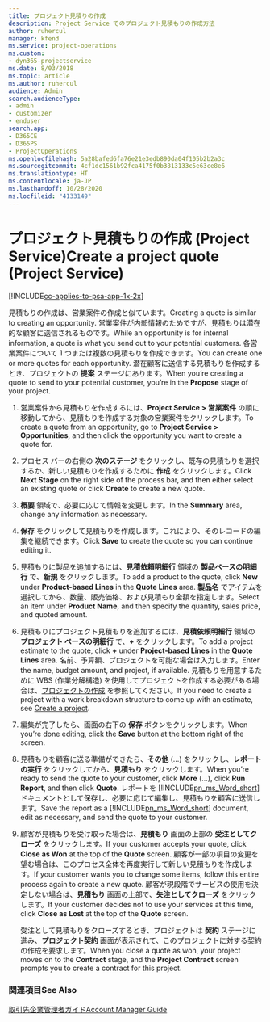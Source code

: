 ```yaml
---
title: プロジェクト見積りの作成
description: Project Service でのプロジェクト見積もりの作成方法
author: ruhercul
manager: kfend
ms.service: project-operations
ms.custom:
- dyn365-projectservice
ms.date: 8/03/2018
ms.topic: article
ms.author: ruhercul
audience: Admin
search.audienceType:
- admin
- customizer
- enduser
search.app:
- D365CE
- D365PS
- ProjectOperations
ms.openlocfilehash: 5a28bafed6fa76e21e3edb890da04f105b2b2a3c
ms.sourcegitcommit: 4cf1dc1561b92fca4175f0b3813133c5e63ce8e6
ms.translationtype: HT
ms.contentlocale: ja-JP
ms.lasthandoff: 10/28/2020
ms.locfileid: "4133149"
---
```

# <a name="create-a-project-quote-project-service"></a><span data-ttu-id="99378-103">プロジェクト見積もりの作成 (Project Service)</span><span class="sxs-lookup"><span data-stu-id="99378-103">Create a project quote (Project Service)</span></span>

[!INCLUDE[cc-applies-to-psa-app-1x-2x](../includes/cc-applies-to-psa-app-1x-2x.md)]

<span data-ttu-id="99378-104">見積もりの作成は、営業案件の作成と似ています。</span><span class="sxs-lookup"><span data-stu-id="99378-104">Creating a quote is similar to creating an opportunity.</span></span> <span data-ttu-id="99378-105">営業案件が内部情報のためですが、見積もりは潜在的な顧客に送信されるものです。</span><span class="sxs-lookup"><span data-stu-id="99378-105">While an opportunity is for internal information, a quote is what you send out to your potential customers.</span></span> <span data-ttu-id="99378-106">各営業案件について 1 つまたは複数の見積もりを作成できます。</span><span class="sxs-lookup"><span data-stu-id="99378-106">You can create one or more quotes for each opportunity.</span></span> <span data-ttu-id="99378-107">潜在顧客に送信する見積もりを作成するとき、プロジェクトの **提案** ステージにあります。</span><span class="sxs-lookup"><span data-stu-id="99378-107">When you’re creating a quote to send to your potential customer, you’re in the **Propose** stage of your project.</span></span>  
  
1. <span data-ttu-id="99378-108">営業案件から見積もりを作成するには、**Project Service > 営業案件** の順に移動してから、見積もりを作成する対象の営業案件をクリックします。</span><span class="sxs-lookup"><span data-stu-id="99378-108">To create a quote from an opportunity, go to **Project Service > Opportunities**, and then click the opportunity you want to create a quote for.</span></span>  
  
2. <span data-ttu-id="99378-109">プロセス バーの右側の **次のステージ** をクリックし、既存の見積もりを選択するか、新しい見積もりを作成するために **作成** をクリックします。</span><span class="sxs-lookup"><span data-stu-id="99378-109">Click **Next Stage** on the right side of the process bar, and then either select an existing quote or click **Create** to create a new quote.</span></span>  
  
3. <span data-ttu-id="99378-110">**概要** 領域で、必要に応じて情報を変更します。</span><span class="sxs-lookup"><span data-stu-id="99378-110">In the **Summary** area, change any information as necessary.</span></span>  
  
4. <span data-ttu-id="99378-111">**保存** をクリックして見積もりを作成します。これにより、そのレコードの編集を継続できます。</span><span class="sxs-lookup"><span data-stu-id="99378-111">Click **Save** to create the quote so you can continue editing it.</span></span>  
  
5. <span data-ttu-id="99378-112">見積もりに製品を追加するには、**見積依頼明細行** 領域の **製品ベースの明細行** で、**新規** をクリックします。</span><span class="sxs-lookup"><span data-stu-id="99378-112">To add a product to the quote, click **New** under **Product-based Lines** in the **Quote Lines** area.</span></span> <span data-ttu-id="99378-113">**製品名** でアイテムを選択してから、数量、販売価格、および見積もり金額を指定します。</span><span class="sxs-lookup"><span data-stu-id="99378-113">Select an item under **Product Name**, and then specify the quantity, sales price, and quoted amount.</span></span>  
  
6. <span data-ttu-id="99378-114">見積もりにプロジェクト見積もりを追加するには、**見積依頼明細行** 領域の **プロジェクト ベースの明細行** で、**+** をクリックします。</span><span class="sxs-lookup"><span data-stu-id="99378-114">To add a project estimate to the quote, click **+** under **Project-based Lines** in the **Quote Lines** area.</span></span> <span data-ttu-id="99378-115">名前、予算額、プロジェクトを可能な場合は入力します。</span><span class="sxs-lookup"><span data-stu-id="99378-115">Enter the name, budget amount, and project, if available.</span></span> <span data-ttu-id="99378-116">見積もりを用意するために WBS (作業分解構造) を使用してプロジェクトを作成する必要がある場合は、[プロジェクトの作成](../psa/create-project.md) を参照してください。</span><span class="sxs-lookup"><span data-stu-id="99378-116">If you need to create a project with a work breakdown structure to come up with an estimate, see [Create a project](../psa/create-project.md).</span></span>  
  
7. <span data-ttu-id="99378-117">編集が完了したら、画面の右下の **保存** ボタンをクリックします。</span><span class="sxs-lookup"><span data-stu-id="99378-117">When you’re done editing, click the **Save** button at the bottom right of the screen.</span></span>  
  
8. <span data-ttu-id="99378-118">見積もりを顧客に送る準備ができたら、**その他** (…) をクリックし、**レポートの実行** をクリックしてから、**見積もり** をクリックします。</span><span class="sxs-lookup"><span data-stu-id="99378-118">When you’re ready to send the quote to your customer, click **More** (…), click **Run Report**, and then click **Quote**.</span></span> <span data-ttu-id="99378-119">レポートを [!INCLUDE[pn_ms_Word_short](../includes/pn-ms-word-short.md)] ドキュメントとして保存し、必要に応じて編集し、見積もりを顧客に送信します。</span><span class="sxs-lookup"><span data-stu-id="99378-119">Save the report as a [!INCLUDE[pn_ms_Word_short](../includes/pn-ms-word-short.md)] document, edit as necessary, and send the quote to your customer.</span></span>  
  
9. <span data-ttu-id="99378-120">顧客が見積もりを受け取った場合は、**見積もり** 画面の上部の **受注としてクローズ** をクリックします。</span><span class="sxs-lookup"><span data-stu-id="99378-120">If your customer accepts your quote, click **Close as Won** at the top of the **Quote** screen.</span></span> <span data-ttu-id="99378-121">顧客が一部の項目の変更を望む場合は、このプロセス全体を再度実行して新しい見積もりを作成します。</span><span class="sxs-lookup"><span data-stu-id="99378-121">If your customer wants you to change some items, follow this entire process again to create a new quote.</span></span> <span data-ttu-id="99378-122">顧客が現段階でサービスの使用を決定しない場合は、**見積もり** 画面の上部で、**失注としてクローズ** をクリックします。</span><span class="sxs-lookup"><span data-stu-id="99378-122">If your customer decides not to use your services at this time, click **Close as Lost** at the top of the **Quote** screen.</span></span>  
  
   <span data-ttu-id="99378-123">受注として見積もりをクローズするとき、プロジェクトは **契約** ステージに進み、**プロジェクト契約** 画面が表示されて、このプロジェクトに対する契約の作成を要求します。</span><span class="sxs-lookup"><span data-stu-id="99378-123">When you close a quote as won, your project moves on to the **Contract** stage, and the **Project Contract** screen prompts you to create a contract for this project.</span></span>  
  
### <a name="see-also"></a><span data-ttu-id="99378-124">関連項目</span><span class="sxs-lookup"><span data-stu-id="99378-124">See Also</span></span>  
 [<span data-ttu-id="99378-125">取引先企業管理者ガイド</span><span class="sxs-lookup"><span data-stu-id="99378-125">Account Manager Guide</span></span>](../psa/account-manager-guide.md)
